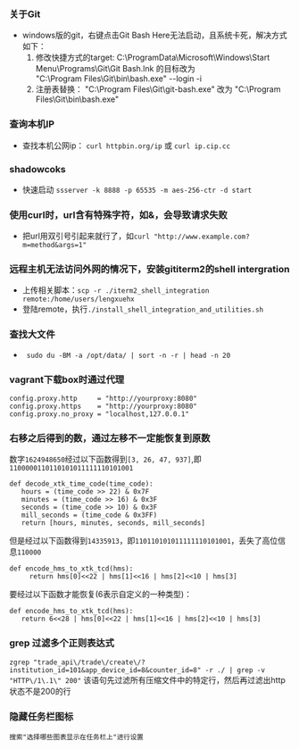### 关于Git
* windows版的git，右键点击Git Bash Here无法启动，且系统卡死，解决方式如下：
  1. 修改快捷方式的target: C:\ProgramData\Microsoft\Windows\Start Menu\Programs\Git\Git Bash.lnk  的目标改为  
  "C:\Program Files\Git\bin\bash.exe" --login -i
  2. 注册表替换： "C:\Program Files\Git\git-bash.exe"  改为  "C:\Program Files\Git\bin\bash.exe"
  
 ### 查询本机IP 
 * 查找本机公网ip： `curl httpbin.org/ip` 或  `curl ip.cip.cc`
 
 ### shadowcoks 
 * 快速启动 `ssserver -k 8888 -p 65535 -m aes-256-ctr -d start`
 
 ### 使用curl时，url含有特殊字符，如&，会导致请求失败
 * 把url用双引号引起来就行了，如`curl "http://www.example.com?m=method&args=1"`
 
 ### 远程主机无法访问外网的情况下，安装gititerm2的shell intergration
 *  上传相关脚本：`scp -r ./iterm2_shell_integration  remote:/home/users/lengxuehx`
 *  登陆remote，执行`./install_shell_integration_and_utilities.sh`
 
 ### 查找大文件
 * ` sudo du -BM -a /opt/data/ | sort -n -r | head -n 20`
 
 
 ### vagrant下载box时通过代理
 ```
config.proxy.http     = "http://yourproxy:8080"
config.proxy.https    = "http://yourproxy:8080"
config.proxy.no_proxy = "localhost,127.0.0.1"
```
 
 ### 右移之后得到的数，通过左移不一定能恢复到原数
 数字`1624948650`经过以下函数得到`[3, 26, 47, 937]`,即`1100000110110101011111110101001`
 ```
def decode_xtk_time_code(time_code):
    hours = (time_code >> 22) & 0x7F
    minutes = (time_code >> 16) & 0x3F
    seconds = (time_code >> 10) & 0x3F
    mill_seconds = (time_code & 0x3FF)
    return [hours, minutes, seconds, mill_seconds]
```
但是经过以下函数得到`14335913`，即`110110101011111110101001`，丢失了高位信息`110000`
```
def encode_hms_to_xtk_tcd(hms):
     return hms[0]<<22 | hms[1]<<16 | hms[2]<<10 | hms[3]
```
 要经过以下函数才能恢复(6表示自定义的一种类型)：
 ```
def encode_hms_to_xtk_tcd(hms):
    return 6<<28 | hms[0]<<22 | hms[1]<<16 | hms[2]<<10 | hms[3]
```

### grep 过滤多个正则表达式
```zgrep "trade_api\/trade\/create\/?institution_id=101&app_device_id=8&counter_id=8" -r ./ | grep -v "HTTP\/1\.1\" 200"```
该语句先过滤所有压缩文件中的特定行，然后再过滤出http状态不是200的行


###  隐藏任务栏图标
```搜索"选择哪些图表显示在任务栏上"进行设置```